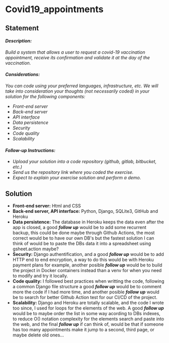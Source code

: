 # Covid19_appointments



## Statement

#### *Description:*
*Build a system that allows a user to request a covid-19 vaccination appointment, receive its confirmation and validate it at the day of the vaccination.*

#### *Considerations:*
*You can code using your preferred languages, infrastructure, etc.*
*We will take into consideration your thoughts (not necessarily coded) in your solution for the following components:*
- *Front-end server*
- *Back-end server*
- *API interface*
- *Data persistence*
- *Security*
- *Code quality*
- *Scalability*

#### *Follow-up Instructions:*
- *Upload your solution into a code repository (github, gitlab, bitbucket, etc.)*
- *Send us the repository link where you coded the exercise.*
- *Expect to explain your exercise solution and perform a demo.*




## Solution
- **Front-end server:**  Html and CSS
- **Back-end server, API interface:** Python, Django, SQLite3, GitHub and Heroku
- **Data persistence:** The database in Heroku keeps the data even after the app is closed, a good ***follow up*** would be to add some recurrent backup, this could be done maybe through Github Actions, the most correct would be to have our own DB's but the fastest solution I can think of would be to paste the DBs data it into a spreadsheet using gsheet.action maybe?
- **Security:** Django authentification, and a good ***follow up*** would be to add HTTP end to end encryption, a way to do this would be with Heroku payment plans for example, another posible ***follow up*** would be to build the project in Docker containers instead than a venv for when you need to modify and try it locally.
- **Code quality:** I followed best practices when writting the code, following a common Django file structure a good ***follow up*** would be to comment more the code if I had more time, and another posible ***follow up*** would be to search for better Github Action test for our CI/CD of the project.
- **Scalability:** Django and Heroku are totally scalable, and the code I wrote too since, I used for loops for the elements of the web. A good ***follow up*** would be to maybe order the list in some way acording to DBs indexes, to reduce O() notation complexity for the elements search and paste into the web, and the final ***follow up*** if can think of, would be that if someone has too many appointments make it jump to a second, third page, or maybe delete old ones...
